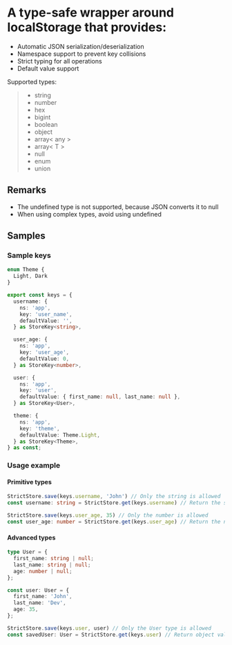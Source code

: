 # A type-safe wrapper around localStorage that provides:
 - Automatic JSON serialization/deserialization
 - Namespace support to prevent key collisions
 - Strict typing for all operations
 - Default value support

Supported types:
> - string 
> - number
> - hex
> - bigint 
> - boolean
> - object 
> - array< any >
> - array< T >
> - null
> - enum
> - union

## Remarks
- The undefined type is not supported, because JSON converts it to null
- When using complex types, avoid using undefined

## Samples

### Sample keys
```typescript
enum Theme {
  Light, Dark
}

export const keys = {
  username: {
    ns: 'app',
    key: 'user_name',
    defaultValue: '',
  } as StoreKey<string>,

  user_age: {
    ns: 'app',
    key: 'user_age',
    defaultValue: 0,
  } as StoreKey<number>,

  user: {
    ns: 'app',
    key: 'user',
    defaultValue: { first_name: null, last_name: null },
  } as StoreKey<User>,

  theme: {
    ns: 'app',
    key: 'theme',
    defaultValue: Theme.Light,
  } as StoreKey<Theme>,
} as const;
```

### Usage example

#### Primitive types
```typescript
StrictStore.save(keys.username, 'John') // Only the string is allowed
const username: string = StrictStore.get(keys.username) // Return the string type

StrictStore.save(keys.user_age, 35) // Only the number is allowed
const user_age: number = StrictStore.get(keys.user_age) // Return the number type
```

#### Advanced types
```typescript
type User = {
  first_name: string | null;
  last_name: string | null;
  age: number | null;
};

const user: User = {
  first_name: 'John',
  last_name: 'Dev',
  age: 35,
};

StrictStore.save(keys.user, user) // Only the User type is allowed
const savedUser: User = StrictStore.get(keys.user) // Return object value 
```
